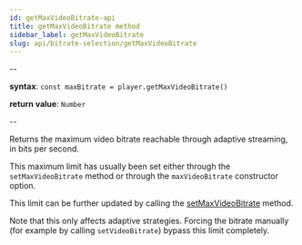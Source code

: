 ```yaml
---
id: getMaxVideoBitrate-api
title: getMaxVideoBitrate method
sidebar_label: getMaxVideoBitrate
slug: api/bitrate-selection/getMaxVideoBitrate
---
```


--

**syntax**: `const maxBitrate = player.getMaxVideoBitrate()`

**return value**: `Number`

--

Returns the maximum video bitrate reachable through adaptive streaming, in bits
per second.

This maximum limit has usually been set either through the `setMaxVideoBitrate`
method or through the `maxVideoBitrate` constructor option.

This limit can be further updated by calling the
[setMaxVideoBitrate](#meth-setMaxVideoBitrate) method.

Note that this only affects adaptive strategies. Forcing the bitrate manually
(for example by calling `setVideoBitrate`) bypass this limit completely.
